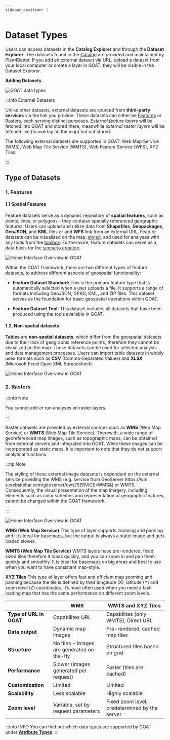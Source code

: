 ```yaml
---
sidebar_position: 1
---
```


# Dataset Types

Users can access datasets in the **Catalog Explorer** and through the **Dataset Explorer**. The datasets found in the [Catalog](../workspace/Catalog) are provided and maintained by Plan4Better. If you add an external dataset via URL, upload a dataset from your local computer or create a layer in GOAT, they will be visible in the Dataset Explorer.

**Adding Datasets**

![GOAT data types](/img/data/data_basis/original_files/dataset_types.png "Dataset Types")


:::info External Datasets

Unlike other datasets, external datasets are sourced from **third-party services** via the link you provide. These datasets can either be [Features](#1-features) or [Rasters](#2-rasters), each serving distinct purposes. *External feature layers* will be fetched into GOAT and stored there, meanwhile *external raster layers* will be fetched live (to overlay on the map) but not stored.
<p>
</p>
The following external datasets are supported in GOAT: Web Map Service (WMS), Web Map Tile Service (WMTS), Web Feature Service (WFS), XYZ Tiles.

:::

## Type of Datasets

### 1. Features

#### 1.1 Spatial Features
Feature datasets serve as a dynamic repository of **spatial features**, such as points, lines, or polygons - they contaian spatially referenced geographic features. Users can upload and utilize data from **Shapefiles**, **Geopackages**, **GeoJSON**, and **KML** files or add **WFS** link from an external URL. Feature datasets can be visualized on the map, [styled](../category/layer-styling), and used for analyses with any tools from the [toolbox](../category/toolbox). Furthermore, feature datasets can serve as a data basis for the [scenario creation](../scenarios).

<p> </p>
<div style={{ display: 'flex', flexDirection: 'column', alignItems: 'center' }}>
  <img src={require('/img/data/spatial.png').default} alt="Home Interface Overview in GOAT" style={{ maxHeight: "750px", maxWidth: "750px", objectFit: "cover"}}/>
</div>
<p> </p>

Within the GOAT framework, there are two different types of feature datasets, to address different aspects of geospatial functionality:

- **Feature Dataset Standard:** This is the primary feature type that is automatically selected when a user uploads a file. It supports a range of formats including GeoJSON, GPKG, KML, and ZIP files. This dataset serves as the foundation for basic geospatial operations within GOAT.

- **Feature Dataset Tool:** This dataset includes all datasets that have been produced using the tools available in GOAT.


#### 1.2. Non-spatial datasets
**Tables** are **non-spatial datasets**, which differ from the geospatial datasets due to their lack of geographic reference points, therefore they cannot be visualized on the map. These datasets can be used for selected analysis and data management processes. Users can import table datasets in widely used formats such as **CSV** (Comma-Separated Values) and **XLSX** (Microsoft Excel Open XML Spreadsheet). 

<div style={{ display: 'flex', flexDirection: 'column', alignItems: 'center' }}>
  <img src={require('/img/data/table.png').default} alt="Home Interface Overview in GOAT" style={{ maxHeight: "750px", maxWidth: "750px", objectFit: "cover"}}/>
</div>
<p> </p>

### 2. Rasters

:::info Note

You cannot edit or run analyses on raster layers.

:::

Raster datasets are provided by external sources such as **WMS** (Web Map Service) or **WMTS** (Web Map Tile Service). Therewith, a wide range of georeferenced map images, such as topographic maps, can be obtained from external servers and integrated into GOAT. While these images can be incorporated as static maps, it is important to note that they do not support analytical functions.


:::tip Note

The styling of these external image datasets is dependent on the external service providing the WMS (e.g. service from GeoServer https://wm&#8203;s.websitehai.com/geoserver/ows?SERVICE=WMS&) or WMTS. 
Consequently, the visual presentation of the map imagery, including elements such as color schemes and representation of geographic features, cannot be changed within the GOAT framework.

:::
<p> </p>
<div style={{ display: 'flex', flexDirection: 'column', alignItems: 'center' }}>
  <img src={require('/img/data/raster.png').default} alt="Home Interface Overview in GOAT" style={{ maxHeight: "750px", maxWidth: "750px", objectFit: "cover"}}/>
</div>
<p> </p>

**WMS (Web Map Service)**
This type of layer supports zooming and panning and it is ideal for basemaps, but the output is always a static image and gets loaded slower.

**WMTS (Web Map Tile Service)**
WMTS layers have pre-rendered, fixed sized tiles therefore it loads quickly, and you can zoom in and pan them quickly and smoothly. It is ideal for basemaps on big areas and best to use when you want to have consistent map-style.


**XYZ Tiles**
This type of layer offers fast and efficient map zooming and panning because the tile is defined by their longitude (X), latitude (Y) and zoom level (Z) coordinates. It’s most often used when you need a fast-loading map that has the same performance on different zoom levels.

|   | WMS | WMTS and XYZ Tiles |
|----|-------------|--------------|
| **Type of URL in GOAT**    | Capabilites URL | Capabilites (only WMTS), Direct URL |
| **Data output** | Dynamic map images | Pre-rendered, cached map tiles |
| **Structure** | No tiles - images are generated on-the-fly | Structured tiles based on grid |
| **Performance** | Slower (images generated per request) | Faster (tiles are cached) |
| **Customization** | Limited | Limited |
| **Scalability** |Less scalable | Highly scalable |
|**Zoom level** | Variable, set by request parameters | Fixed zoom level, predetermined by the server |




:::info INFO
You can find out which data types are supported by GOAT under [**Attribute Types**](../data/data_types).
:::
